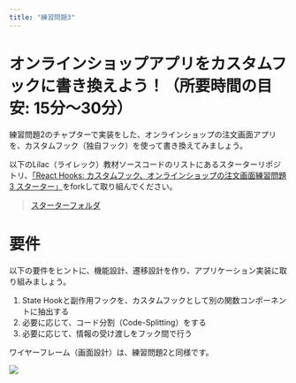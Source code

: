```yaml
---
title: "練習問題3"
---
```


# オンラインショップアプリをカスタムフックに書き換えよう！（所要時間の目安: 15分〜30分）

練習問題2のチャプターで実装をした、オンラインショップの注文画面アプリを、カスタムフック（独自フック）を使って書き換えてみましょう。

以下のLilac（ライレック）教材ソースコードのリストにあるスターターリポジトリ、[「React Hooks: カスタムフック、オンラインショップの注文画面練習問題3 スターター」](https://github.com/schabibi1/zenn-book-challenges/tree/main/custom-hook-store-starter)をforkして取り組んでください。

> [スターターフォルダ](https://github.com/schabibi1/zenn-book-challenges)

# 要件

以下の要件をヒントに、機能設計、遷移設計を作り、アプリケーション実装に取り組みましょう。

1. State Hookと副作用フックを、カスタムフックとして別の関数コンポーネントに抽出する
2. 必要に応じて、コード分割（Code-Splitting）をする
3. 必要に応じて、情報の受け渡しをフック間で行う

ワイヤーフレーム（画面設計）は、練習問題2と同様です。

![](https://storage.googleapis.com/zenn-user-upload/kwgqw6ej2v0yse5scl0y16z6wh8w)